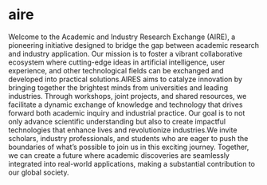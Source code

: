 # aire

Welcome to the Academic and Industry Research Exchange  (AIRE), a pioneering initiative designed to bridge the gap between academic research and industry application. Our mission is to foster a vibrant collaborative ecosystem where cutting-edge ideas in artificial intelligence, user experience, and other technological fields can be exchanged and developed into practical solutions.AIRES aims to catalyze innovation by bringing together the brightest minds from universities and leading industries. Through workshops, joint projects, and shared resources, we facilitate a dynamic exchange of knowledge and technology that drives forward both academic inquiry and industrial practice. Our goal is to not only advance scientific understanding but also to create impactful technologies that enhance lives and revolutionize industries.We invite scholars, industry professionals, and students who are eager to push the boundaries of what’s possible to join us in this exciting journey. Together, we can create a future where academic discoveries are seamlessly integrated into real-world applications, making a substantial contribution to our global society.
